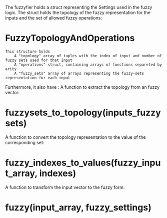 The fuzzyfier holds a struct representing the Settings used in the fuzzy logic.
The struct holds the topology of the fuzzy representation for the inputs and the
set of allowed fuzzy operations: 
# FuzzyTopologyAndOperations 
    This structure holds 
        A "topology" array of tuples with the index of input and number of fuzzy sets used for that input
        A "operations" struct, containing arrays of functions separeted by arity
        A "fuzzy_sets" array of arrays representing the fuzzy-sets representation for each input

Furthermore, it also have :
A function to extract the topology from an fuzzy vector:
# fuzzysets_to_topology(inputs_fuzzysets)

A function to convert the topology representation to the value of the corresponding set:
# fuzzy_indexes_to_values(fuzzy_input_array, indexes)

A function to transform the input vector to the fuzzy form:
# fuzzy(input_array, fuzzy_settings)